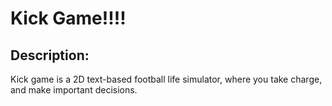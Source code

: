 # Kick Game!!!!

## Description:
Kick game is a 2D text-based football life simulator,
where you take charge, and make important decisions.
